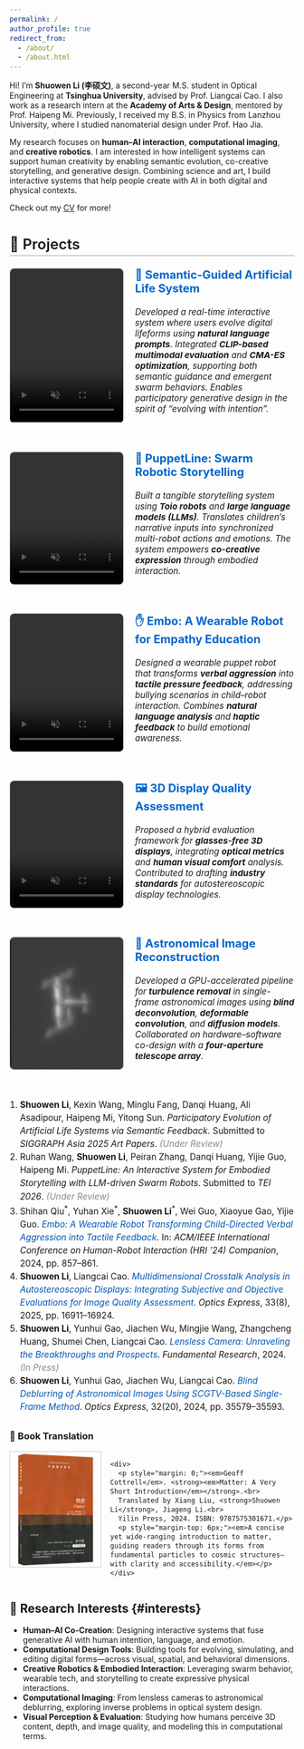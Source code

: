 ```yaml
---
permalink: /
author_profile: true
redirect_from: 
  - /about/
  - /about.html
---
```


Hi! I’m **Shuowen Li (李硕文)**, a second-year M.S. student in Optical Engineering at **Tsinghua University**, advised by Prof. Liangcai Cao. I also work as a research intern at the **Academy of Arts & Design**, mentored by Prof. Haipeng Mi. Previously, I received my B.S. in Physics from Lanzhou University, where I studied nanomaterial design under Prof. Hao Jia.

My research focuses on **human–AI interaction**, **computational imaging**, and **creative robotics**. I am interested in how intelligent systems can support human creativity by enabling semantic evolution, co-creative storytelling, and generative design. Combining science and art, I build interactive systems that help people create with AI in both digital and physical contexts.

Check out my [CV](../assets/CV_Shuowen_Li.pdf) for more!



<h2 id="projects" style="font-size: 1.6rem; font-weight: 600; border-bottom: 2px solid #ccc; padding-bottom: 4px; margin-top: 40px;">🧪 Projects</h2>

<!-- Project Block -->
<div style="display: flex; gap: 20px; margin-bottom: 30px; padding-bottom: 20px; ">
  <video src="/videos/semantic_life.mp4" autoplay loop muted playsinline style="width: 200px; border-radius: 8px; border: 1px solid #ccc;"></video>
  <div>
    <h3 style="color: #0066cc; margin-top: 0; font-size: 1.25rem;">🧬 Semantic-Guided Artificial Life System</h3>
    <p style="font-style: italic; font-size: 0.95rem;">
      Developed a real-time interactive system where users evolve digital lifeforms using <strong>natural language prompts</strong>.
      Integrated <strong>CLIP-based multimodal evaluation</strong> and <strong>CMA-ES optimization</strong>, supporting both semantic guidance and emergent swarm behaviors.
      Enables participatory generative design in the spirit of “evolving with intention”.
    </p>
  </div>
</div>

<div style="display: flex; gap: 20px; margin-bottom: 30px; padding-bottom: 20px; ">
  <video src="/videos/toio.mp4" autoplay loop muted playsinline style="width: 200px; border-radius: 8px; border: 1px solid #ccc;"></video>
  <div>
    <h3 style="color: #0066cc; margin-top: 0; font-size: 1.25rem;">🤖 PuppetLine: Swarm Robotic Storytelling</h3>
    <p style="font-style: italic; font-size: 0.95rem;">
      Built a tangible storytelling system using <strong>Toio robots</strong> and <strong>large language models (LLMs)</strong>.
      Translates children’s narrative inputs into synchronized multi-robot actions and emotions.
      The system empowers <strong>co-creative expression</strong> through embodied interaction.
    </p>
  </div>
</div>

<div style="display: flex; gap: 20px; margin-bottom: 30px; padding-bottom: 20px; ">
  <video src="/videos/embo.mp4" autoplay loop muted playsinline style="width: 200px; border-radius: 8px; border: 1px solid #ccc;"></video>
  <div>
    <h3 style="color: #0066cc; margin-top: 0; font-size: 1.25rem;">✋ Embo: A Wearable Robot for Empathy Education</h3>
    <p style="font-style: italic; font-size: 0.95rem;">
      Designed a wearable puppet robot that transforms <strong>verbal aggression</strong> into <strong>tactile pressure feedback</strong>,
      addressing bullying scenarios in child–robot interaction.
      Combines <strong>natural language analysis</strong> and <strong>haptic feedback</strong> to build emotional awareness.
    </p>
  </div>
</div>

<div style="display: flex; gap: 20px; margin-bottom: 30px; padding-bottom: 20px;">
  <video src="/videos/机械臂.mp4" autoplay loop muted playsinline style="width: 200px; border-radius: 8px; border: 1px solid #ccc;"></video>
  <div>
    <h3 style="color: #0066cc; margin-top: 0; font-size: 1.25rem;">🖼️ 3D Display Quality Assessment</h3>
    <p style="font-style: italic; font-size: 0.95rem;">
      Proposed a hybrid evaluation framework for <strong>glasses-free 3D displays</strong>, integrating <strong>optical metrics</strong> and <strong>human visual comfort</strong> analysis.
      Contributed to drafting <strong>industry standards</strong> for autostereoscopic display technologies.
    </p>
  </div>
</div>

<div style="display: flex; gap: 20px; margin-bottom: 30px; padding-bottom: 20px;">
  <img src="/videos/CSST.gif" alt="Astronomical reconstruction" style="width: 200px; border-radius: 8px; border: 1px solid #ccc;">
  <div>
    <h3 style="color: #0066cc; margin-top: 0; font-size: 1.25rem;">🌌 Astronomical Image Reconstruction</h3>
    <p style="font-style: italic; font-size: 0.95rem;">
      Developed a GPU-accelerated pipeline for <strong>turbulence removal</strong> in single-frame astronomical images using <strong>blind deconvolution</strong>, <strong>deformable convolution</strong>, and <strong>diffusion models</strong>.
      Collaborated on hardware–software co-design with a <strong>four-aperture telescope array</strong>.
    </p>
  </div>
</div>



<ol style="font-size: 0.96rem; line-height: 1.5; padding-left: 1.2em; margin-top: 6px;">
  <li><strong>Shuowen Li</strong>, Kexin Wang, Minglu Fang, Danqi Huang, Ali Asadipour, Haipeng Mi, Yitong Sun. 
    <em>Participatory Evolution of Artificial Life Systems via Semantic Feedback</em>. 
    Submitted to <em>SIGGRAPH Asia 2025 Art Papers</em>. 
    <span style="color: #888;"><em>(Under Review)</em></span>
  </li>

  <li>Ruhan Wang, <strong>Shuowen Li</strong>, Peiran Zhang, Danqi Huang, Yijie Guo, Haipeng Mi. 
    <em>PuppetLine: An Interactive System for Embodied Storytelling with LLM-driven Swarm Robots</em>. 
    Submitted to <em>TEI 2026</em>. 
    <span style="color: #888;"><em>(Under Review)</em></span>
  </li>

  <li>Shihan Qiu<sup>*</sup>, Yuhan Xie<sup>*</sup>, <strong>Shuowen Li</strong><sup>*</sup>, Wei Guo, Xiaoyue Gao, Yijie Guo. 
    <em><a href="https://dl.acm.org/doi/abs/10.1145/3610978.3640616" target="_blank" style="color: #0056b3; text-decoration: none;">Embo: A Wearable Robot Transforming Child-Directed Verbal Aggression into Tactile Feedback</a></em>. 
    In: <em>ACM/IEEE International Conference on Human-Robot Interaction (HRI '24) Companion</em>, 2024, pp. 857–861.
  </li>

  <li><strong>Shuowen Li</strong>, Liangcai Cao. 
    <em><a href="https://opg.optica.org/oe/fulltext.cfm?uri=oe-33-8-16911&id=570059" target="_blank" style="color: #0056b3; text-decoration: none;">Multidimensional Crosstalk Analysis in Autostereoscopic Displays: Integrating Subjective and Objective Evaluations for Image Quality Assessment</a></em>. 
    <em>Optics Express</em>, 33(8), 2025, pp. 16911–16924.
  </li>

  <li><strong>Shuowen Li</strong>, Yunhui Gao, Jiachen Wu, Mingjie Wang, Zhangcheng Huang, Shumei Chen, Liangcai Cao. 
    <em><a href="https://www.sciencedirect.com/science/article/pii/S2667325824001328" target="_blank" style="color: #0056b3; text-decoration: none;">Lensless Camera: Unraveling the Breakthroughs and Prospects</a></em>. 
    <em>Fundamental Research</em>, 2024. 
    <span style="color: #888;"><em>(In Press)</em></span>
  </li>

  <li><strong>Shuowen Li</strong>, Yunhui Gao, Jiachen Wu, Liangcai Cao. 
    <em><a href="https://opg.optica.org/oe/fulltext.cfm?uri=oe-32-20-35579&id=559910" target="_blank" style="color: #0056b3; text-decoration: none;">Blind Deblurring of Astronomical Images Using SCGTV-Based Single-Frame Method</a></em>. 
    <em>Optics Express</em>, 32(20), 2024, pp. 35579–35593.
  </li>
</ol>




<h3 style="margin-top: 30px;">📘 Book Translation</h3>

<a href="https://read.douban.com/ebook/479553544/" target="_blank" style="text-decoration: none; color: inherit;">
  <div style="display: flex; align-items: flex-start; gap: 16px; margin-top: 10px;">
    <img src="/images/matter_cover.jpg" alt="Matter book cover" style="width: 160px; height: auto; border: 1px solid #ccc;">
    
    <div>
      <p style="margin: 0;"><em>Geoff Cottrell</em>. <strong><em>Matter: A Very Short Introduction</em></strong>.<br>
      Translated by Xiang Liu, <strong>Shuowen Li</strong>, Jiageng Li.<br>
      Yilin Press, 2024. ISBN: 9787575301671.</p>
      <p style="margin-top: 6px;"><em>A concise yet wide-ranging introduction to matter, guiding readers through its forms from fundamental particles to cosmic structures—with clarity and accessibility.</em></p>
    </div>
  </div>
</a>



## 🎯 Research Interests {#interests}

* **Human–AI Co-Creation**: Designing interactive systems that fuse generative AI with human intention, language, and emotion.
* **Computational Design Tools**: Building tools for evolving, simulating, and editing digital forms—across visual, spatial, and behavioral dimensions.
* **Creative Robotics & Embodied Interaction**: Leveraging swarm behavior, wearable tech, and storytelling to create expressive physical interactions.
* **Computational Imaging**: From lensless cameras to astronomical deblurring, exploring inverse problems in optical system design.
* **Visual Perception & Evaluation**: Studying how humans perceive 3D content, depth, and image quality, and modeling this in computational terms.

